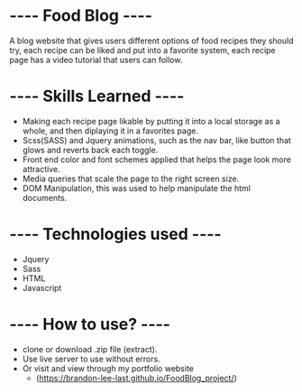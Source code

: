 # ---- Food Blog ---- 
A blog website that gives users different options of food recipes they should try, each recipe can be liked and put into a favorite system, each recipe page has a video tutorial that users can follow.

# ---- Skills Learned ----
 * Making each recipe page likable by putting it into a local storage as a whole, and then diplaying it in a favorites page.
 * Scss(SASS) and Jquery animations, such as the nav bar, like button that glows and reverts back each toggle.
 * Front end color and font schemes applied that helps the page look more attractive.
 * Media queries that scale the page to the right screen size.
 * DOM Manipulation, this was used to help manipulate the html documents.
 
 
# ---- Technologies used ----
  * Jquery
  * Sass
  * HTML
  * Javascript
  
  
# ---- How to use? ----
* clone or download .zip file (extract).
* Use live server to use without errors.
* Or visit and view through my portfolio website
    * (https://brandon-lee-last.github.io/FoodBlog_project/)
 
